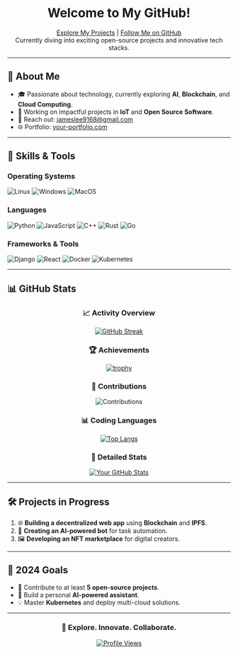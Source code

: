 <div align="center">

# Welcome to My GitHub!

[Explore My Projects](https://jinchunglee.github.io/JinChengLeeWeb.github.io) | [Follow Me on GitHub](https://github.com/jinchunglee)  
Currently diving into exciting open-source projects and innovative tech stacks.

</div>

---

## 🌟 About Me

- 🎓 Passionate about technology, currently exploring **AI**, **Blockchain**, and **Cloud Computing**.
- 💼 Working on impactful projects in **IoT** and **Open Source Software**.
- 📧 Reach out: [jameslee9168@gmail.com](jameslee9168@gmail.com)
- 🌐 Portfolio: [your-portfolio.com](https://your-portfolio.com)

---

## 🔧 Skills & Tools

### **Operating Systems**
![Linux](https://img.shields.io/badge/Linux-FCC624?style=for-the-badge&logo=linux&logoColor=black)
![Windows](https://img.shields.io/badge/Windows-0078D6?style=for-the-badge&logo=windows&logoColor=white)
![MacOS](https://img.shields.io/badge/MacOS-000000?style=for-the-badge&logo=apple&logoColor=white)

### **Languages**
![Python](https://img.shields.io/badge/Python-3776AB?style=for-the-badge&logo=python&logoColor=white)
![JavaScript](https://img.shields.io/badge/JavaScript-F7DF1E?style=for-the-badge&logo=javascript&logoColor=black)
![C++](https://img.shields.io/badge/C++-00599C?style=for-the-badge&logo=c%2B%2B&logoColor=white)
![Rust](https://img.shields.io/badge/Rust-000000?style=for-the-badge&logo=rust&logoColor=white)
![Go](https://img.shields.io/badge/Go-00ADD8?style=for-the-badge&logo=go&logoColor=white)

### **Frameworks & Tools**
![Django](https://img.shields.io/badge/Django-092E20?style=for-the-badge&logo=django&logoColor=white)
![React](https://img.shields.io/badge/React-61DAFB?style=for-the-badge&logo=react&logoColor=black)
![Docker](https://img.shields.io/badge/Docker-2496ED?style=for-the-badge&logo=docker&logoColor=white)
![Kubernetes](https://img.shields.io/badge/Kubernetes-326CE5?style=for-the-badge&logo=kubernetes&logoColor=white)

---

## 📊 GitHub Stats

<div align="center">

### 📈 Activity Overview
[![GitHub Streak](https://streak-stats.demolab.com?user=yourusername&theme=radical&date_format=M%20j%5B%2C%20Y%5D)](https://git.io/streak-stats)

### 🏆 Achievements
[![trophy](https://github-profile-trophy.vercel.app/?username=yourusername&theme=radical&no-bg=true&margin-w=15)](https://github.com/ryo-ma/github-profile-trophy)

### 🚀 Contributions
![Contributions](https://github-readme-activity-graph.cyclic.app/graph?username=yourusername&theme=react-dark&hide_border=true&area=true)

### 📊 Coding Languages
[![Top Langs](https://github-readme-stats.vercel.app/api/top-langs/?username=yourusername&layout=compact&theme=radical)](https://github.com/anuraghazra/github-readme-stats)

### 📃 Detailed Stats
[![Your GitHub Stats](https://github-readme-stats.vercel.app/api?username=yourusername&show_icons=true&theme=radical)](https://github.com/yourusername)

</div>

---

## 🛠️ Projects in Progress

1. 🌐 **Building a decentralized web app** using **Blockchain** and **IPFS**.
2. 🤖 **Creating an AI-powered bot** for task automation.
3. 🖼️ **Developing an NFT marketplace** for digital creators.

---

## 🎯 2024 Goals

- 🌟 Contribute to at least **5 open-source projects**.
- 🚀 Build a personal **AI-powered assistant**.
- 💡 Master **Kubernetes** and deploy multi-cloud solutions.

---

<div align="center">

### 🚀 Explore. Innovate. Collaborate.  
[![Profile Views](https://komarev.com/ghpvc/?username=yourusername&color=brightgreen)](https://github.com/yourusername)

</div>
